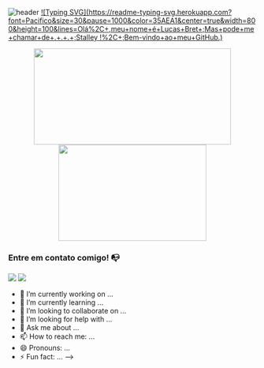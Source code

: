 ![header](https://capsule-render.vercel.app/api?text=&animation=fadeIn&type=waving&reversal=true&height=200&color=timeGradient)
[![Typing SVG](https://readme-typing-svg.herokuapp.com?font=Pacifico&size=30&pause=1000&color=35AEA1&center=true&width=800&height=100&lines=Olá%2C+,meu+nome+é+Lucas+Bret+;Mas+pode+me+chamar+de+.+.+.+;Stalley !%2C+;Bem-vindo+ao+meu+GitHub.)](https://git.io/typing-svg)
      
<div align="center">  
<img width="400px" height="195px" src="https://github-readme-stats.vercel.app/api?username=eliaszlsp&show_icons=true&theme=tokyonight" />
<img width="300px" height="195px" src="https://github-readme-stats.vercel.app/api/top-langs/?username=eliaszlsp&show_icons=true&theme=tokyonight&layout=compact" />
</div>

### Entre em contato comigo! 📭

<div>
<a href="https://instagram.com/elias_lopessp" target="_blank"><img src="https://img.shields.io/badge/-Instagram-%23E4405F?style=for-the-badge&logo=instagram&logoColor=white" target="_blank"></a>
<a href="https://www.linkedin.com/in/eliaslopes1" target="_blank"><img src="https://img.shields.io/badge/-LinkedIn-%230077B5?style=for-the-badge&logo=linkedin&logoColor=white" target="_blank"></a>   
</div>

- 🔭 I’m currently working on ...
- 🌱 I’m currently learning ...
- 👯 I’m looking to collaborate on ...
- 🤔 I’m looking for help with ...
- 💬 Ask me about ...
- 📫 How to reach me: ...
- 😄 Pronouns: ...
- ⚡ Fun fact: ...
-->
